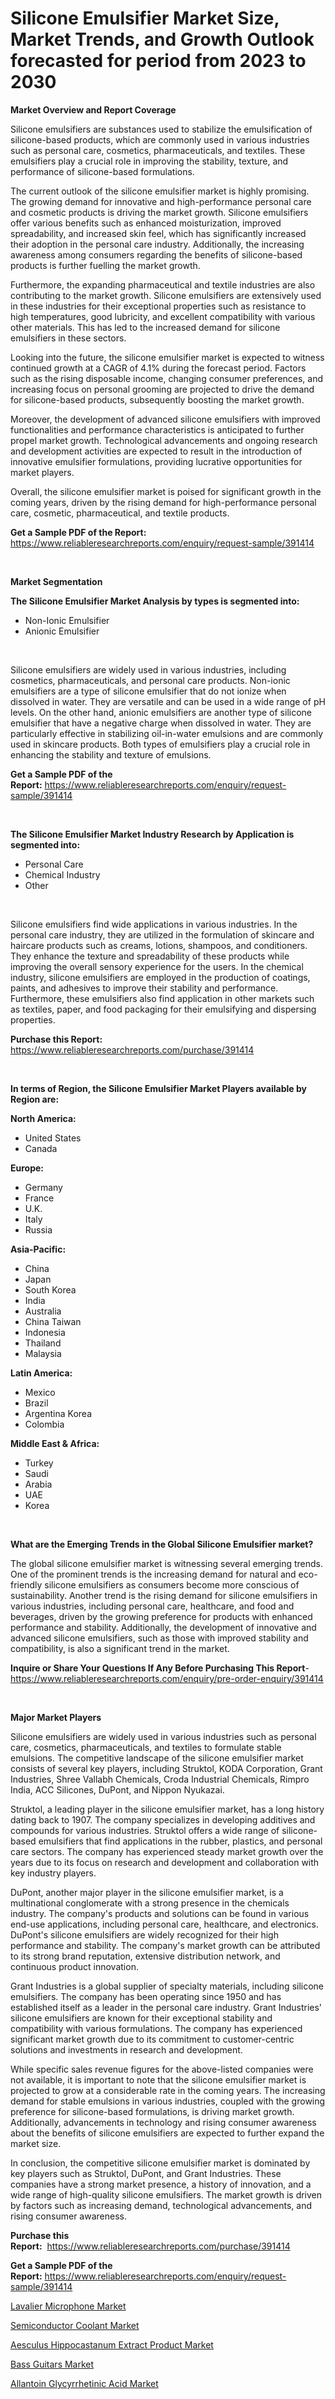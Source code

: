 <p><h1>Silicone Emulsifier Market Size, Market Trends, and Growth Outlook forecasted for period from 2023 to 2030</h1></p><p><strong>Market Overview and Report Coverage</strong></p>
<p><p>Silicone emulsifiers are substances used to stabilize the emulsification of silicone-based products, which are commonly used in various industries such as personal care, cosmetics, pharmaceuticals, and textiles. These emulsifiers play a crucial role in improving the stability, texture, and performance of silicone-based formulations.</p><p>The current outlook of the silicone emulsifier market is highly promising. The growing demand for innovative and high-performance personal care and cosmetic products is driving the market growth. Silicone emulsifiers offer various benefits such as enhanced moisturization, improved spreadability, and increased skin feel, which has significantly increased their adoption in the personal care industry. Additionally, the increasing awareness among consumers regarding the benefits of silicone-based products is further fuelling the market growth.</p><p>Furthermore, the expanding pharmaceutical and textile industries are also contributing to the market growth. Silicone emulsifiers are extensively used in these industries for their exceptional properties such as resistance to high temperatures, good lubricity, and excellent compatibility with various other materials. This has led to the increased demand for silicone emulsifiers in these sectors.</p><p>Looking into the future, the silicone emulsifier market is expected to witness continued growth at a CAGR of 4.1% during the forecast period. Factors such as the rising disposable income, changing consumer preferences, and increasing focus on personal grooming are projected to drive the demand for silicone-based products, subsequently boosting the market growth.</p><p>Moreover, the development of advanced silicone emulsifiers with improved functionalities and performance characteristics is anticipated to further propel market growth. Technological advancements and ongoing research and development activities are expected to result in the introduction of innovative emulsifier formulations, providing lucrative opportunities for market players.</p><p>Overall, the silicone emulsifier market is poised for significant growth in the coming years, driven by the rising demand for high-performance personal care, cosmetic, pharmaceutical, and textile products.</p></p>
<p><strong>Get a Sample PDF of the Report:</strong> <a href="https://www.reliableresearchreports.com/enquiry/request-sample/391414">https://www.reliableresearchreports.com/enquiry/request-sample/391414</a></p>
<p>&nbsp;</p>
<p><strong>Market Segmentation</strong></p>
<p><strong>The Silicone Emulsifier Market Analysis by types is segmented into:</strong></p>
<p><ul><li>Non-Ionic Emulsifier</li><li>Anionic Emulsifier</li></ul></p>
<p>&nbsp;</p>
<p><p>Silicone emulsifiers are widely used in various industries, including cosmetics, pharmaceuticals, and personal care products. Non-ionic emulsifiers are a type of silicone emulsifier that do not ionize when dissolved in water. They are versatile and can be used in a wide range of pH levels. On the other hand, anionic emulsifiers are another type of silicone emulsifier that have a negative charge when dissolved in water. They are particularly effective in stabilizing oil-in-water emulsions and are commonly used in skincare products. Both types of emulsifiers play a crucial role in enhancing the stability and texture of emulsions.</p></p>
<p><strong>Get a Sample PDF of the Report:</strong>&nbsp;<a href="https://www.reliableresearchreports.com/enquiry/request-sample/391414">https://www.reliableresearchreports.com/enquiry/request-sample/391414</a></p>
<p>&nbsp;</p>
<p><strong>The Silicone Emulsifier Market Industry Research by Application is segmented into:</strong></p>
<p><ul><li>Personal Care</li><li>Chemical Industry</li><li>Other</li></ul></p>
<p>&nbsp;</p>
<p><p>Silicone emulsifiers find wide applications in various industries. In the personal care industry, they are utilized in the formulation of skincare and haircare products such as creams, lotions, shampoos, and conditioners. They enhance the texture and spreadability of these products while improving the overall sensory experience for the users. In the chemical industry, silicone emulsifiers are employed in the production of coatings, paints, and adhesives to improve their stability and performance. Furthermore, these emulsifiers also find application in other markets such as textiles, paper, and food packaging for their emulsifying and dispersing properties.</p></p>
<p><strong>Purchase this Report:</strong>&nbsp; <a href="https://www.reliableresearchreports.com/purchase/391414">https://www.reliableresearchreports.com/purchase/391414</a></p>
<p>&nbsp;</p>
<p><strong>In terms of Region, the Silicone Emulsifier Market Players available by Region are:</strong></p>
<p>
    <p> <strong> North America: </strong>
        <ul>
            <li>United States</li>
            <li>Canada</li>
        </ul>
        </p> 
    <p> <strong> Europe: </strong>
        <ul>
            <li>Germany</li>
            <li>France</li>
            <li>U.K.</li>
            <li>Italy</li>
            <li>Russia</li>
        </ul>
        </p> 
    <p> <strong> Asia-Pacific: </strong>
        <ul>
            <li>China</li>
            <li>Japan</li>
            <li>South Korea</li>
            <li>India</li>
            <li>Australia</li>
            <li>China Taiwan</li>
            <li>Indonesia</li>
            <li>Thailand</li>
            <li>Malaysia</li>
        </ul>
        </p> 
    <p> <strong> Latin America: </strong>
        <ul>
            <li>Mexico</li>
            <li>Brazil</li>
            <li>Argentina Korea</li>
            <li>Colombia</li>
        </ul>
        </p> 
    <p> <strong> Middle East & Africa: </strong>
        <ul>
            <li>Turkey</li>
            <li>Saudi</li>
            <li>Arabia</li>
            <li>UAE</li>
            <li>Korea</li>
        </ul>
    </p>
    </p>
<p>&nbsp;</p>
<p><strong>What are the Emerging Trends in the Global Silicone Emulsifier market?</strong></p>
<p><p>The global silicone emulsifier market is witnessing several emerging trends. One of the prominent trends is the increasing demand for natural and eco-friendly silicone emulsifiers as consumers become more conscious of sustainability. Another trend is the rising demand for silicone emulsifiers in various industries, including personal care, healthcare, and food and beverages, driven by the growing preference for products with enhanced performance and stability. Additionally, the development of innovative and advanced silicone emulsifiers, such as those with improved stability and compatibility, is also a significant trend in the market.</p></p>
<p><strong>Inquire or Share Your Questions If Any Before Purchasing This Report</strong>- <a href="https://www.reliableresearchreports.com/enquiry/pre-order-enquiry/391414">https://www.reliableresearchreports.com/enquiry/pre-order-enquiry/391414</a></p>
<p>&nbsp;</p>
<p><strong>Major Market Players</strong></p>
<p><p>Silicone emulsifiers are widely used in various industries such as personal care, cosmetics, pharmaceuticals, and textiles to formulate stable emulsions. The competitive landscape of the silicone emulsifier market consists of several key players, including Struktol, KODA Corporation, Grant Industries, Shree Vallabh Chemicals, Croda Industrial Chemicals, Rimpro India, ACC Silicones, DuPont, and Nippon Nyukazai. </p><p>Struktol, a leading player in the silicone emulsifier market, has a long history dating back to 1907. The company specializes in developing additives and compounds for various industries. Struktol offers a wide range of silicone-based emulsifiers that find applications in the rubber, plastics, and personal care sectors. The company has experienced steady market growth over the years due to its focus on research and development and collaboration with key industry players. </p><p>DuPont, another major player in the silicone emulsifier market, is a multinational conglomerate with a strong presence in the chemicals industry. The company's products and solutions can be found in various end-use applications, including personal care, healthcare, and electronics. DuPont's silicone emulsifiers are widely recognized for their high performance and stability. The company's market growth can be attributed to its strong brand reputation, extensive distribution network, and continuous product innovation.</p><p>Grant Industries is a global supplier of specialty materials, including silicone emulsifiers. The company has been operating since 1950 and has established itself as a leader in the personal care industry. Grant Industries' silicone emulsifiers are known for their exceptional stability and compatibility with various formulations. The company has experienced significant market growth due to its commitment to customer-centric solutions and investments in research and development.</p><p>While specific sales revenue figures for the above-listed companies were not available, it is important to note that the silicone emulsifier market is projected to grow at a considerable rate in the coming years. The increasing demand for stable emulsions in various industries, coupled with the growing preference for silicone-based formulations, is driving market growth. Additionally, advancements in technology and rising consumer awareness about the benefits of silicone emulsifiers are expected to further expand the market size.</p><p>In conclusion, the competitive silicone emulsifier market is dominated by key players such as Struktol, DuPont, and Grant Industries. These companies have a strong market presence, a history of innovation, and a wide range of high-quality silicone emulsifiers. The market growth is driven by factors such as increasing demand, technological advancements, and rising consumer awareness.</p></p>
<p><strong>Purchase this Report:</strong>&nbsp;&nbsp;<a href="https://www.reliableresearchreports.com/purchase/391414">https://www.reliableresearchreports.com/purchase/391414</a></p>
<p></p>
<p><strong>Get a Sample PDF of the Report:</strong>&nbsp;<a href="https://www.reliableresearchreports.com/enquiry/request-sample/391414">https://www.reliableresearchreports.com/enquiry/request-sample/391414</a></p>
<p><p><a href="https://www.linkedin.com/pulse/lavalier-microphone-market-research-report-unlocks-analysis-8ofme/">Lavalier Microphone Market</a></p><p><a href="https://medium.com/@rahul.reportprime/semiconductor-coolant-market-research-report-its-history-and-forecast-2023-to-2030-dc6826bd8aa6">Semiconductor Coolant Market</a></p><p><a href="https://github.com/gulaimolin/Market-Research-Report-List-1/blob/main/aesculus-hippocastanum-extract-product-market.md">Aesculus Hippocastanum Extract Product Market</a></p><p><a href="https://www.linkedin.com/pulse/bass-guitars-market-share-amp-new-trends-analysis-report-dq7me/">Bass Guitars Market</a></p><p><a href="https://github.com/ruslanpoljakovrd177/Market-Research-Report-List-1/blob/main/allantoin-glycyrrhetinic-acid-market.md">Allantoin Glycyrrhetinic Acid Market</a></p></p>